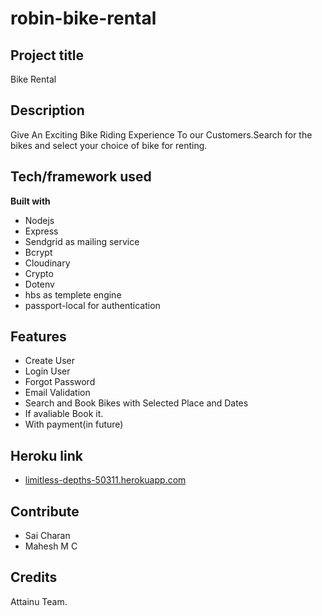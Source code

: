 # robin-bike-rental
## Project title
Bike Rental

## Description
Give An Exciting Bike Riding Experience To our Customers.Search for the bikes and select your choice of bike for renting.

## Tech/framework used
<b>Built with</b>
- Nodejs
- Express
- Sendgrid as mailing service
- Bcrypt
- Cloudinary
- Crypto
- Dotenv
- hbs as templete engine
- passport-local for authentication
    

## Features
- Create User
- Login User
- Forgot Password
- Email Validation
- Search and Book Bikes with Selected Place and Dates
- If avaliable Book it.
- With payment(in future)

## Heroku link
- [limitless-depths-50311.herokuapp.com](limitless-depths-50311.herokuapp.com)

## Contribute
- Sai Charan
- Mahesh M C

## Credits
Attainu Team. 
